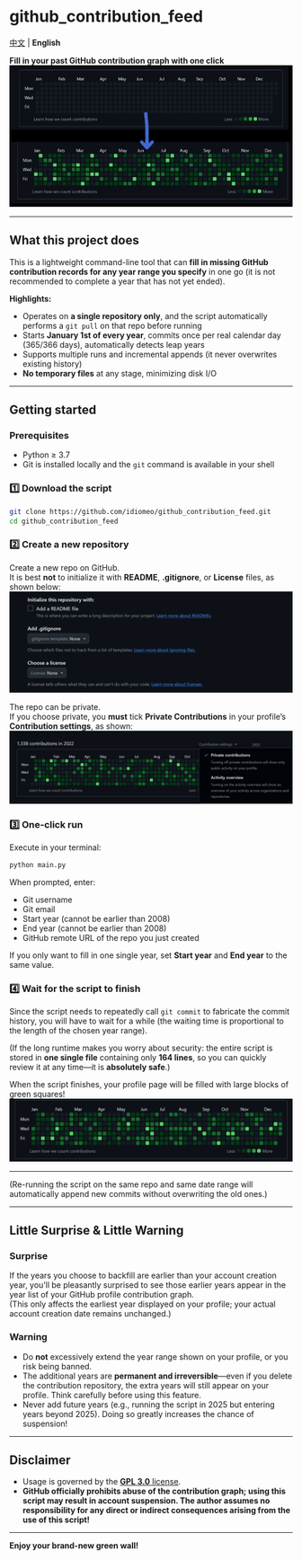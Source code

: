 # github_contribution_feed  

[中文](./README.md) | **English**    

**Fill in your past GitHub contribution graph with one click**  
![Show](./picture/show.jpg)

---

## What this project does

This is a lightweight command-line tool that can **fill in missing GitHub contribution records for any year range you specify** in one go (it is not recommended to complete a year that has not yet ended).

**Highlights:**
- Operates on **a single repository only**, and the script automatically performs a `git pull` on that repo before running  
- Starts **January 1st of every year**, commits once per real calendar day (365/366 days), automatically detects leap years  
- Supports multiple runs and incremental appends (it never overwrites existing history)  
- **No temporary files** at any stage, minimizing disk I/O

---

## Getting started

### Prerequisites

- Python ≥ 3.7  
- Git is installed locally and the `git` command is available in your shell  

### 1️⃣ Download the script
```bash
git clone https://github.com/idiomeo/github_contribution_feed.git
cd github_contribution_feed
```

### 2️⃣ Create a new repository  
Create a new repo on GitHub.  
It is best **not** to initialize it with **README**, **.gitignore**, or **License** files, as shown below:  
![Show](./picture/creat_new_repo.png)

The repo can be private.  
If you choose private, you **must** tick **Private Contributions** in your profile’s **Contribution settings**, as shown:  
![Show](./picture/setting_tip.png)

### 3️⃣ One-click run  
Execute in your terminal:
```bash
python main.py
```  


When prompted, enter:
- Git username  
- Git email  
- Start year (cannot be earlier than 2008)  
- End year (cannot be earlier than 2008)  
- GitHub remote URL of the repo you just created  

If you only want to fill in one single year, set **Start year** and **End year** to the same value.

### 4️⃣ Wait for the script to finish  

Since the script needs to repeatedly call `git commit` to fabricate the commit history, you will have to wait for a while (the waiting time is proportional to the length of the chosen year range).  

(If the long runtime makes you worry about security: the entire script is stored in **one single file** containing only **164 lines**, so you can quickly review it at any time—it is **absolutely safe**.)  

When the script finishes, your profile page will be filled with large blocks of green squares!  
![Show](./picture/target_show.png)

---

(Re-running the script on the same repo and same date range will automatically append new commits without overwriting the old ones.)

---  

## Little Surprise & Little Warning  
### Surprise  
If the years you choose to backfill are earlier than your account creation year, you’ll be pleasantly surprised to see those earlier years appear in the year list of your GitHub profile contribution graph.  
(This only affects the earliest year displayed on your profile; your actual account creation date remains unchanged.)

### Warning  
- Do **not** excessively extend the year range shown on your profile, or you risk being banned.  
- The additional years are **permanent and irreversible**—even if you delete the contribution repository, the extra years will still appear on your profile. Think carefully before using this feature.  
- Never add future years (e.g., running the script in 2025 but entering years beyond 2025). Doing so greatly increases the chance of suspension!

---

## Disclaimer
- Usage is governed by the [**GPL 3.0** license](./LICENSE).  
- **GitHub officially prohibits abuse of the contribution graph; using this script may result in account suspension. The author assumes no responsibility for any direct or indirect consequences arising from the use of this script!**

---

**Enjoy your brand-new green wall!**